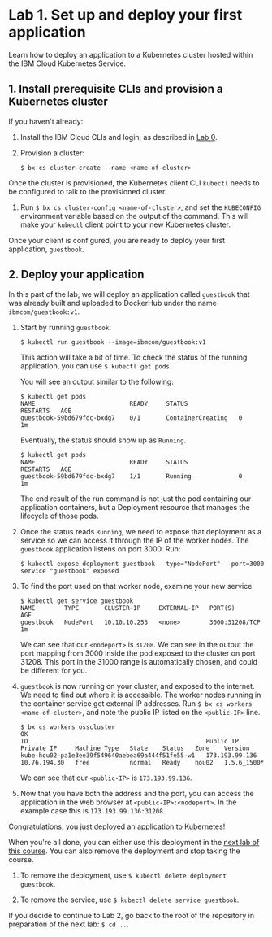 # Lab 1. Set up and deploy your first application

Learn how to deploy an application to a Kubernetes cluster hosted within
the IBM Cloud Kubernetes Service.

## 1. Install prerequisite CLIs and provision a Kubernetes cluster

If you haven't already:
1. Install the IBM Cloud CLIs and login, as described in [Lab 0](../Lab0/README.md).
2. Provision a cluster:

   ```$ bx cs cluster-create --name <name-of-cluster>```

Once the cluster is provisioned, the Kubernetes client CLI `kubectl` needs to be
configured to talk to the provisioned cluster.

1. Run `$ bx cs cluster-config <name-of-cluster>`, and set the `KUBECONFIG`
   environment variable based on the output of the command. This will
   make your `kubectl` client point to your new Kubernetes cluster.

Once your client is configured, you are ready to deploy your first application, `guestbook`.

## 2. Deploy your application

In this part of the lab, we will deploy an application called `guestbook`
that was already built and uploaded to DockerHub under the name
`ibmcom/guestbook:v1`.

1. Start by running `guestbook`:

   ```$ kubectl run guestbook --image=ibmcom/guestbook:v1```

   This action will take a bit of time. To check the status of the running application,
   you can use `$ kubectl get pods`.

   You will see an output similar to the following:

   ```console
   $ kubectl get pods
   NAME                          READY     STATUS              RESTARTS   AGE
   guestbook-59bd679fdc-bxdg7    0/1       ContainerCreating   0          1m
   ```
   Eventually, the status should show up as `Running`.
   
   ```console
   $ kubectl get pods
   NAME                          READY     STATUS              RESTARTS   AGE
   guestbook-59bd679fdc-bxdg7    1/1       Running             0          1m
   ```
   
   The end result of the run command is not just the pod containing our application containers,
   but a Deployment resource that manages the lifecycle of those pods.
 
   
3. Once the status reads `Running`, we need to expose that deployment as a
   service so we can access it through the IP of the worker nodes.
   The `guestbook` application listens on port 3000.  Run:

   ```console
   $ kubectl expose deployment guestbook --type="NodePort" --port=3000
   service "guestbook" exposed
   ```

4. To find the port used on that worker node, examine your new service:

   ```console
   $ kubectl get service guestbook
   NAME        TYPE       CLUSTER-IP     EXTERNAL-IP   PORT(S)          AGE
   guestbook   NodePort   10.10.10.253   <none>        3000:31208/TCP   1m
   ```
   
   We can see that our `<nodeport>` is `31208`. We can see in the output the port mapping from 3000 inside 
   the pod exposed to the cluster on port 31208. This port in the 31000 range is automatically chosen, 
   and could be different for you.

5. `guestbook` is now running on your cluster, and exposed to the internet. We need to find out where it is accessible.
   The worker nodes running in the container service get external IP addresses.
   Run `$ bx cs workers <name-of-cluster>`, and note the public IP listed on the `<public-IP>` line.
   
   ```console
   $ bx cs workers osscluster
   OK
   ID                                                 Public IP        Private IP     Machine Type   State    Status   Zone    Version  
   kube-hou02-pa1e3ee39f549640aebea69a444f51fe55-w1   173.193.99.136   10.76.194.30   free           normal   Ready    hou02   1.5.6_1500*
   ```
   
   We can see that our `<public-IP>` is `173.193.99.136`.
   
6. Now that you have both the address and the port, you can access the application in the web browser
   at `<public-IP>:<nodeport>`. In the example case this is `173.193.99.136:31208`.
   
Congratulations, you just deployed an application to Kubernetes!

When you're all done, you can either use this deployment in the
[next lab of this course](../Lab2/README.md). You can also remove the deployment
and stop taking the course.

  1. To remove the deployment, use `$ kubectl delete deployment guestbook`.

  2. To remove the service, use `$ kubectl delete service guestbook`.

If you decide to continue to Lab 2, go back to the root of the repository in preparation
of the next lab: `$ cd ..`.
